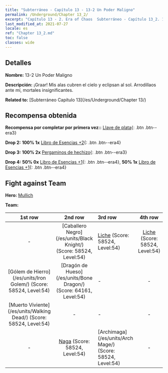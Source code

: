 ```yaml
---
title: "Subterráneo - Capítulo 13 - 13-2 Un Poder Maligno"
permalink: /Underground/Chapter 13_2/
excerpt: "Capítulo 13 - 2. Era of Chaos  Subterráneo - Capítulo 13_2. 13-2 Un Poder Maligno"
last_modified_at: 2021-07-27
locale: es
ref: "Chapter 13_2.md"
toc: false
classes: wide
---
```


## Detalles

 **Nombre:** 13-2 Un Poder Maligno

 **Descripción:** ¡Graar! Mis alas cubren el cielo y eclipsan al sol. Arrodillaos ante mí, mortales insignificantes.

 **Related to:** [Subterráneo Capítulo 13](/es/Underground/Chapter 13/)

## Recompensa obtenida

 **Recompensa por completar por primera vez::** [Llave de plata](/ItemsES/con_693/){: .btn .btn--era3}

 **Drop 2:** **100% 1x** [Libro de Esencias +2](/ItemsES/mat_53/){: .btn .btn--era4}

 **Drop 3:** **100% 2x** [Pergaminos de hechizo](/ItemsES/con_694/){: .btn .btn--era3}

 **Drop 4:** **50% 0x** [Libro de Esencias +1](/ItemsES/mat_46/){: .btn .btn--era4}, **50% 1x** [Libro de Esencias +1](/ItemsES/mat_46/){: .btn .btn--era4}


## Fight against Team
 **Hero:** [Mullich](/es/heroes/Mullich/)

 **Team:**


  | 1st row | 2nd row | 3rd row | 4th row |
  |:----:|:----:|:----|:----:|
  | - | [Caballero Negro](/es/units/Black Knight/) (Score: 58524, Level:54)  | [Liche](/es/units/Lich/) (Score: 58524, Level:54)  | [Liche](/es/units/Lich/) (Score: 58524, Level:54)  |
  | [Gólem de Hierro](/es/units/Iron Golem/) (Score: 58524, Level:54)  | [Dragón de Hueso](/es/units/Bone Dragon/) (Score: 64161, Level:54)  | - | - |
  | [Muerto Viviente](/es/units/Walking Dead/) (Score: 58524, Level:54)  | - | - | - |
  | - | [Naga](/es/units/Naga/) (Score: 58524, Level:54)  | [Archimaga](/es/units/Arch Mage/) (Score: 58524, Level:54)  | - |


